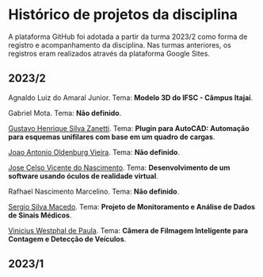 # Histórico de projetos da disciplina
A plataforma GitHub foi adotada a partir da turma 2023/2 como forma de registro e acompanhamento da disciplina. Nas turmas anteriores, os registros eram realizados através da plataforma Google Sites.

## 2023/2
Agnaldo Luiz do Amaral Junior. Tema: **Modelo 3D do IFSC - Câmpus Itajaí**. 

Gabriel Mota. Tema: **Não definido**. 

[Gustavo Henrique Silva Zanetti](https://github.com/gustavohsz/PI3-AutoCAD). Tema: **Plugin para AutoCAD: Automação para esquemas unifilares com base em um quadro de cargas**. 

[Joao Antonio Oldenburg Vieira](https://github.com/joaoOldenburg/PI_3_RL_IFSC). Tema: **Não definido**. 

[Jose Celso Vicente do Nascimento](https://github.com/JoseVicente2018/PI-III-JOSE-CELSO). Tema: **Desenvolvimento de um software usando óculos de realidade virtual**. 

Rafhael Nascimento Marcelino. Tema: **Não definido**. 

[Sergio Silva Macedo](https://github.com/SergioMacedo15/ProjetoIntegrador). Tema: **Projeto de Monitoramento e Análise de Dados de Sinais Médicos**. 

[Vinicius Westphal de Paula](https://github.com/viniwestphal/PI3). Tema: **Câmera de Filmagem Inteligente para Contagem e Detecção de Veículos**. 

## 2023/1
